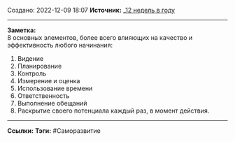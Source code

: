 Создано: 2022-12-09 18:07
**Источник:** [_12 недель в году](_12%20недель%20в%20году.md)
***
**Заметка:**  
8 основных элементов, более всего влияющих на качество и эффективность любого начинания:
1. Видение
2. Планирование
3. Контроль
4. Измерение и оценка
5. Использование времени
6. Ответственность
7. Выполнение обещаний
8. Раскрытие своего потенциала каждый раз, в момент действия.
***
**Ссылки:** 
**Тэги:** #Саморазвитие 